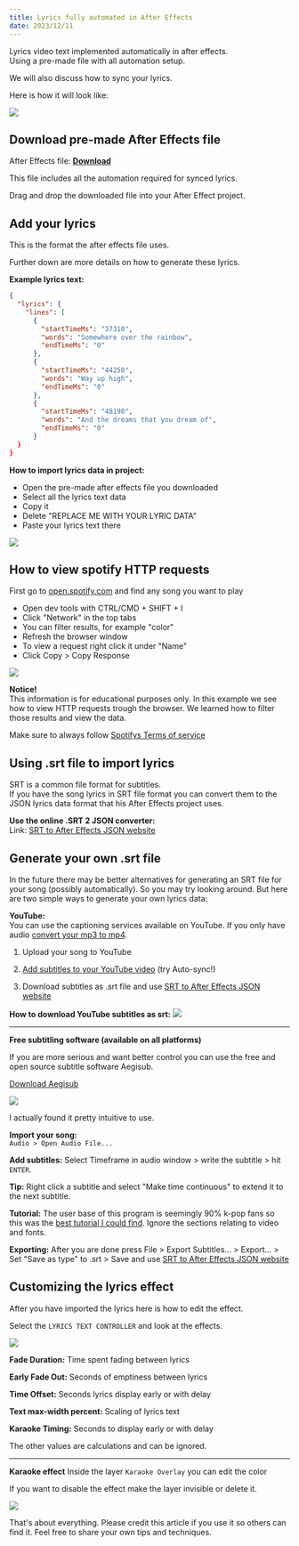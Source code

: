 ```yaml
---
title: Lyrics fully automated in After Effects
date: 2023/12/11
---
```



Lyrics video text implemented automatically in after effects.  
Using a pre-made file with all automation setup.  

We will also discuss how to sync your lyrics.


Here is how it will look like:

![](./images/result-example.webp)



## Download pre-made After Effects file


After Effects file: **[Download](./LYRICS-automatic.aep)**

This file includes all the automation required for synced lyrics.

Drag and drop the downloaded file into your After Effect project. 


## Add your lyrics
This is the format the after effects file uses.

Further down are more details on how to generate these lyrics.

**Example lyrics text:**
```json
{
  "lyrics": {
    "lines": [
      {
        "startTimeMs": "37310",
        "words": "Somewhere over the rainbow",
        "endTimeMs": "0"
      },
      {
        "startTimeMs": "44250",
        "words": "Way up high",
        "endTimeMs": "0"
      },
      {
        "startTimeMs": "48190",
        "words": "And the dreams that you dream of",
        "endTimeMs": "0"
      }
  }
}
```

**How to import lyrics data in project:**

- Open the pre-made after effects file you downloaded
- Select all the lyrics text data
- Copy it
- Delete "REPLACE ME WITH YOUR LYRIC DATA"
- Paste your lyrics text there

![](images/how-to-import.webp)



## How to view spotify HTTP requests  

First go to [open.spotify.com](https://open.spotify.com/) and find any song you want to play
 
- Open dev tools with CTRL/CMD + SHIFT + I  
- Click "Network" in the top tabs  
- You can filter results, for example "color"
- Refresh the browser window  
- To view a request right click it under "Name"  
- Click Copy > Copy Response

![](images/spotify.webp)

**Notice!**  
This information is for educational purposes only. 
In this example we see how to view HTTP requests trough the browser. We learned how to filter those results and view the data.  

Make sure to always follow [Spotifys Terms of service](https://www.spotify.com/us/legal/end-user-agreement/)


## Using .srt file to import lyrics

SRT is a common file format for subtitles.  
If you have the song lyrics in SRT file format you can convert them to the JSON lyrics data format that his After Effects project uses.  

**Use the online .SRT 2 JSON converter:**  
Link: [SRT to After Effects JSON website](https://jesper-hustad.github.io/Srt2Json/)



## Generate your own .srt file  

In the future there may be better alternatives for generating an SRT file for your song (possibly automatically). So you may try looking around. But here are two simple ways to generate your own lyrics data:


**YouTube:**  
You can use the captioning services available on YouTube. If you only have audio [convert your mp3 to mp4](https://www.onlineconverter.com/audio-to-video).

1. Upload your song to YouTube  

2. [Add subtitles to your YouTube video](https://support.google.com/youtube/answer/2734796?hl=en#zippy=%2Cauto-sync) (try Auto-sync!)

3. Download subtitles as .srt file and use [SRT to After Effects JSON website](https://jesper-hustad.github.io/Srt2Json/)


**How to download YouTube subtitles as srt:**
![](images/yt-srt.gif)

__________
**Free subtitling software (available on all platforms)**

If you are more serious and want better control you can use the free and open source subtitle software Aegisub.

[Download Aegisub](https://aegisub.org/downloads/)

![](images/aegisub-screenshot.png)

I actually found it pretty intuitive to use.  


**Import your song:**  
  `Audio > Open Audio File...`

**Add subtitles:**
Select Timeframe in audio window > write the subtitle > hit `ENTER`.

**Tip:** Right click a subtitle and select "Make time continuous" to extend it to the next subtitle.

**Tutorial:** The user base of this program is seemingly 90% k-pop fans so this was the [best tutorial I could find](https://www.youtube.com/watch?v=ylDadX3y95A). Ignore the sections relating to video and fonts.



**Exporting:** After you are done press File > Export Subtitles... > Export... > Set "Save as type" to .srt > Save and use [SRT to After Effects JSON website](https://jesper-hustad.github.io/Srt2Json/)


## Customizing the lyrics effect  
After you have imported the lyrics here is how to edit the effect.

Select the `LYRICS TEXT CONTROLLER` and look at the effects.

![](images/ae-customizing.png)


**Fade Duration:** Time spent fading between lyrics  

**Early Fade Out:** Seconds of emptiness between lyrics

**Time Offset:** Seconds lyrics display early or with delay 

**Text max-width percent:** Scaling of lyrics text

**Karaoke Timing:** Seconds to display early or with delay

The other values are calculations and can be ignored.

______
**Karaoke effect**
Inside the layer `Karaoke Overlay` you can edit the color

If you want to disable the effect make the layer invisible or delete it.


![](images/ae-karaoke.png)


That's about everything. Please credit this article if you use it so others can find it. Feel free to share your own tips and techniques.

